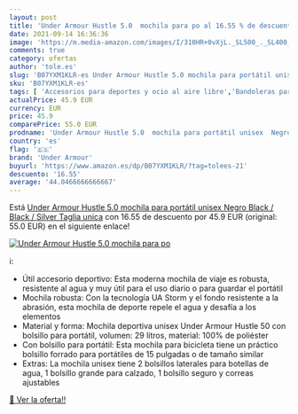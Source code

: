 ```yaml
---
layout: post
title: 'Under Armour Hustle 5.0  mochila para po al 16.55 % de descuento'
date: 2021-09-14 16:36:36
image: 'https://m.media-amazon.com/images/I/310HR+0vXjL._SL500_._SL400_.jpg'
comments: true
category: ofertas
author: 'tole.es'
slug: 'B07YXM1KLR-es Under Armour Hustle 5.0 mochila para portátil unisex Negro...'
sku: 'B07YXM1KLR-es'
tags: [ 'Accesorios para deportes y ocio al aire libre','Bandoleras para el gimnasio','Bolsas de gimnasia','Deportes y aire libre','mochila','under armour', ]
actualPrice: 45.9 EUR
currency: EUR
price: 45.9
comparePrice: 55.0 EUR
prodname: 'Under Armour Hustle 5.0  mochila para portátil unisex  Negro  Black / Black / Silver   Taglia unica'
country: 'es'
flag: '🇪🇸'
brand: 'Under Armour'
buyurl: 'https://www.amazon.es/dp/B07YXM1KLR/?tag=tolees-21'
descuento: '16.55'
average: '44.0466666666667'
---
```


Está [Under Armour Hustle 5.0  mochila para portátil unisex  Negro  Black / Black / Silver   Taglia unica](https://www.amazon.es/dp/B07YXM1KLR/?tag=tolees-21) con 16.55 de descuento por 45.9 EUR (original: 55.0 EUR) en el siguiente enlace!

[![Under Armour Hustle 5.0  mochila para po](https://m.media-amazon.com/images/I/310HR+0vXjL._SL500_._SL400_.jpg)](https://www.amazon.es/dp/B07YXM1KLR/?tag=tolees-21)

ℹ️:

- Útil accesorio deportivo: Esta moderna mochila de viaje es robusta, resistente al agua y muy útil para el uso diario o para guardar el portátil
- Mochila robusta: Con la tecnología UA Storm y el fondo resistente a la abrasión, esta mochila de deporte repele el agua y desafía a los elementos
- Material y forma: Mochila deportiva unisex Under Armour Hustle 50 con bolsillo para portátil, volumen: 29 litros, material: 100% de poliéster
- Con bolsillo para portátil: Esta mochila para bicicleta tiene un práctico bolsillo forrado para portátiles de 15 pulgadas o de tamaño similar
- Extras: La mochila unisex tiene 2 bolsillos laterales para botellas de agua, 1 bolsillo grande para calzado, 1 bolsillo seguro y correas ajustables

[🛒 Ver la oferta!!](https://www.amazon.es/dp/B07YXM1KLR/?tag=tolees-21)
